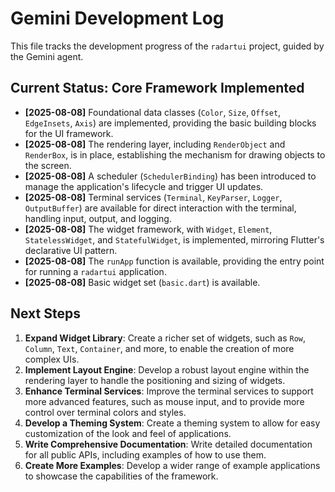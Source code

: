 # Gemini Development Log

This file tracks the development progress of the `radartui` project, guided by the Gemini agent.

## Current Status: Core Framework Implemented

- **[2025-08-08]** Foundational data classes (`Color`, `Size`, `Offset`, `EdgeInsets`, `Axis`) are implemented, providing the basic building blocks for the UI framework.
- **[2025-08-08]** The rendering layer, including `RenderObject` and `RenderBox`, is in place, establishing the mechanism for drawing objects to the screen.
- **[2025-08-08]** A scheduler (`SchedulerBinding`) has been introduced to manage the application's lifecycle and trigger UI updates.
- **[2025-08-08]** Terminal services (`Terminal`, `KeyParser`, `Logger`, `OutputBuffer`) are available for direct interaction with the terminal, handling input, output, and logging.
- **[2025-08-08]** The widget framework, with `Widget`, `Element`, `StatelessWidget`, and `StatefulWidget`, is implemented, mirroring Flutter's declarative UI pattern.
- **[2025-08-08]** The `runApp` function is available, providing the entry point for running a `radartui` application.
- **[2025-08-08]** Basic widget set (`basic.dart`) is available.

## Next Steps

1.  **Expand Widget Library**: Create a richer set of widgets, such as `Row`, `Column`, `Text`, `Container`, and more, to enable the creation of more complex UIs.
2.  **Implement Layout Engine**: Develop a robust layout engine within the rendering layer to handle the positioning and sizing of widgets.
3.  **Enhance Terminal Services**: Improve the terminal services to support more advanced features, such as mouse input, and to provide more control over terminal colors and styles.
4.  **Develop a Theming System**: Create a theming system to allow for easy customization of the look and feel of applications.
5.  **Write Comprehensive Documentation**: Write detailed documentation for all public APIs, including examples of how to use them.
6.  **Create More Examples**: Develop a wider range of example applications to showcase the capabilities of the framework.